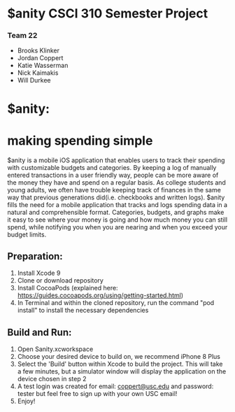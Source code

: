 # $anity CSCI 310 Semester Project
### Team 22
* Brooks Klinker
* Jordan Coppert
* Katie Wasserman
* Nick Kaimakis
* Will Durkee

# $anity: 
# making spending simple
$anity is a mobile iOS application that enables users to track their spending with customizable budgets and categories. By keeping a log of manually entered transactions in a user friendly way, people can be more aware of the money they have and spend on a regular basis. As college students and young adults, we often have trouble keeping track of finances in the same way that previous generations did(i.e. checkbooks and written logs). $anity fills the need for a mobile application that tracks and logs spending data in a natural and comprehensible format. Categories, budgets, and graphs make it easy to see where your money is going and how much money you can still spend, while notifying you when you are nearing and when you exceed your budget limits. 

Preparation:
------------
1. Install Xcode 9
2. Clone or download repository
3. Install CocoaPods (explained here: https://guides.cocoapods.org/using/getting-started.html)
4. In Terminal and within the cloned repository, run the command "pod install" to install the necessary dependencies

Build and Run:
--------------
1. Open Sanity.xcworkspace
2. Choose your desired device to build on, we recommend iPhone 8 Plus
3. Select the 'Build' button within Xcode to build the project. This will take a few minutes, but a simulator window
will display the application on the device chosen in step 2
4. A test login was created for email: coppert@usc.edu and password: tester but feel free to sign up with your own USC email!
5. Enjoy!
